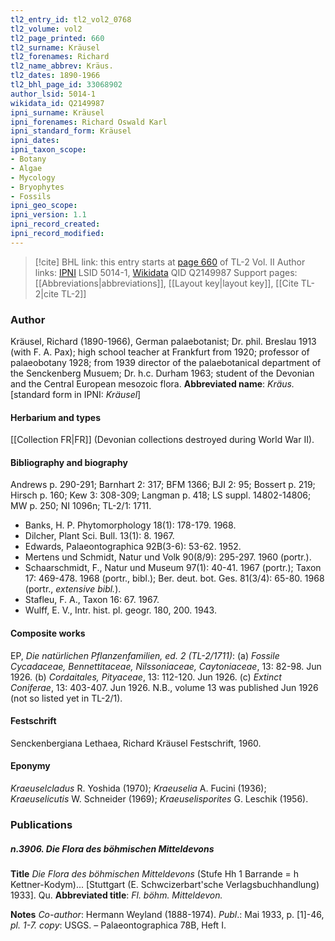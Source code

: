 ```yaml
---
tl2_entry_id: tl2_vol2_0768
tl2_volume: vol2
tl2_page_printed: 660
tl2_surname: Kräusel
tl2_forenames: Richard
tl2_name_abbrev: Kräus.
tl2_dates: 1890-1966
tl2_bhl_page_id: 33068902
author_lsid: 5014-1
wikidata_id: Q2149987
ipni_surname: Kräusel
ipni_forenames: Richard Oswald Karl
ipni_standard_form: Kräusel
ipni_dates: 
ipni_taxon_scope: 
- Botany
- Algae
- Mycology
- Bryophytes
- Fossils
ipni_geo_scope: 
ipni_version: 1.1
ipni_record_created: 
ipni_record_modified:
---
```


> [!cite] BHL link: this entry starts at [page 660](https://www.biodiversitylibrary.org/page/33068902) of TL-2 Vol. II
> Author links: [IPNI](https://www.ipni.org/a/5014-1) LSID 5014-1, [Wikidata](https://www.wikidata.org/wiki/Q2149987) QID Q2149987
> Support pages: [[Abbreviations|abbreviations]], [[Layout key|layout key]], [[Cite TL-2|cite TL-2]]

### Author

Kräusel, Richard (1890-1966), German palaebotanist; Dr. phil. Breslau 1913 (with F. A. Pax); high school teacher at Frankfurt from 1920; professor of palaeobotany 1928; from 1939 director of the palaebotanical department of the Senckenberg Musuem; Dr. h.c. Durham 1963; student of the Devonian and the Central European mesozoic flora. 
**Abbreviated name**: *Kräus.* \[standard form in IPNI: *Kräusel*\]

#### Herbarium and types

[[Collection FR|FR]] (Devonian collections destroyed during World War II).

#### Bibliography and biography

Andrews p. 290-291; Barnhart 2: 317; BFM 1366; BJI 2: 95; Bossert p. 219; Hirsch p. 160; Kew 3: 308-309; Langman p. 418; LS suppl. 14802-14806; MW p. 250; NI 1096n; TL-2/1: 1711.
- Banks, H. P. Phytomorphology 18(1): 178-179. 1968.
- Dilcher, Plant Sci. Bull. 13(1): 8. 1967.
- Edwards, Palaeontographica 92B(3-6): 53-62. 1952.
- Mertens und Schmidt, Natur und Volk 90(8/9): 295-297. 1960 (portr.).
- Schaarschmidt, F., Natur und Museum 97(1): 40-41. 1967 (portr.); Taxon 17: 469-478. 1968 (portr., bibl.); Ber. deut. bot. Ges. 81(3/4): 65-80. 1968 (portr., *extensive bibl.*).
- Stafleu, F. A., Taxon 16: 67. 1967.
- Wulff, E. V., Intr. hist. pl. geogr. 180, 200. 1943.

#### Composite works

EP, *Die natürlichen Pflanzenfamilien, ed. 2 (TL-2/1711)*:
(a) *Fossile Cycadaceae, Bennettitaceae, Nilssoniaceae, Caytoniaceae*, 13: 82-98. Jun 1926.
(b) *Cordaitales, Pityaceae*, 13: 112-120. Jun 1926.
(c) *Extinct Coniferae*, 13: 403-407. Jun 1926.
N.B., volume 13 was published Jun 1926 (not so listed yet in TL-2/1).

#### Festschrift

Senckenbergiana Lethaea, Richard Kräusel Festschrift, 1960.

#### Eponymy

*Kraeuselcladus* R. Yoshida (1970); *Kraeuselia* A. Fucini (1936); *Kraeuselicutis* W. Schneider (1969); *Kraeuselisporites* G. Leschik (1956).

### Publications

##### n.3906. Die Flora des böhmischen Mitteldevons

**Title**
*Die Flora des böhmischen Mitteldevons* (Stufe Hh 1 Barrande = h Kettner-Kodym)... \[Stuttgart (E. Schwcizerbart'sche Verlagsbuchhandlung) 1933\]. Qu.
**Abbreviated title**: *Fl. böhm. Mitteldevon.*

**Notes**
*Co-author*: Hermann Weyland (1888-1974).
*Publ*.: Mai 1933, p. \[1\]-46, *pl. 1-7. copy*: USGS. – Palaeontographica 78B, Heft I.

